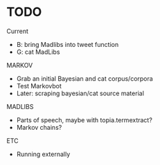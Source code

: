# TODO

Current
- B: bring Madlibs into tweet function
- G: cat MadLibs

MARKOV
- Grab an initial Bayesian and cat corpus/corpora
- Test Markovbot
- Later: scraping bayesian/cat source material

MADLIBS
- Parts of speech, maybe with topia.termextract?
- Markov chains?

ETC
- Running externally
